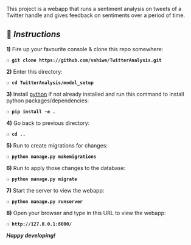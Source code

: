 This project is a webapp that runs a sentiment analysis on tweets of a Twitter handle and gives feedback on sentiments over a period of time.

## :page_with_curl:  _Instructions_

**1)** Fire up your favourite console & clone this repo somewhere:

__`❍ git clone https://github.com/vahiwe/TwitterAnalysis.git`__

**2)** Enter this directory:

__`❍ cd TwitterAnalysis/model_setup`__

**3)** Install [python](https://www.python.org/) if not already installed and run this command to install python packages/dependencies:

__`❍ pip install -e . `__

**4)** Go back to previous directory:

__`❍ cd .. `__

**5)** Run to create migrations for changes:

__`❍ python manage.py makemigrations`__

**6)** Run to apply those changes to the database:

__`❍ python manage.py migrate`__

**7)** Start the server to view the webapp:

__`❍ python manage.py runserver `__

**8)** Open your browser and type in this URL to view the webapp:

__`❍ http://127.0.0.1:8000/`__

__*Happy developing!*__
